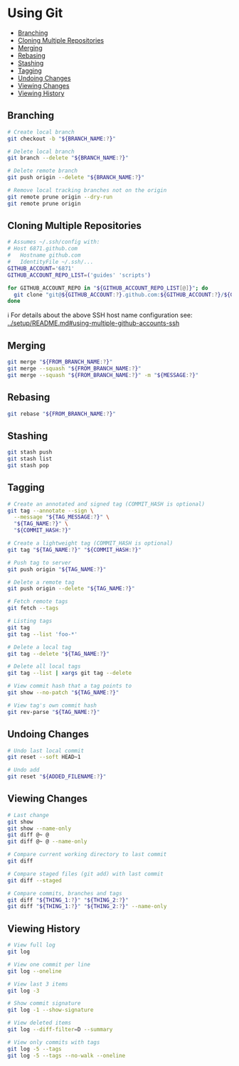 # Using Git

* [Branching](#branching)
* [Cloning Multiple Repositories](#cloning-multiple-repositories)
* [Merging](#merging)
* [Rebasing](#rebasing)
* [Stashing](#stashing)
* [Tagging](#tagging)
* [Undoing Changes](#undoing-changes)
* [Viewing Changes](#viewing-changes)
* [Viewing History](#viewing-history)

## Branching

```bash
# Create local branch
git checkout -b "${BRANCH_NAME:?}"
```

```bash
# Delete local branch
git branch --delete "${BRANCH_NAME:?}"
```

```bash
# Delete remote branch
git push origin --delete "${BRANCH_NAME:?}"
```

```bash
# Remove local tracking branches not on the origin
git remote prune origin --dry-run
git remote prune origin
```

## Cloning Multiple Repositories

```bash
# Assumes ~/.ssh/config with:
# Host 6871.github.com
#   Hostname github.com
#   IdentityFile ~/.ssh/...
GITHUB_ACCOUNT='6871'
GITHUB_ACCOUNT_REPO_LIST=('guides' 'scripts')

for GITHUB_ACCOUNT_REPO in "${GITHUB_ACCOUNT_REPO_LIST[@]}"; do
  git clone "git@${GITHUB_ACCOUNT:?}.github.com:${GITHUB_ACCOUNT:?}/${GITHUB_ACCOUNT_REPO:?}.git"
done
```

ℹ️ For details about the above SSH host name configuration see: [../setup/README.md#using-multiple-github-accounts-ssh](../setup/README.md#using-multiple-github-accounts-ssh)

## Merging

```bash
git merge "${FROM_BRANCH_NAME:?}"
git merge --squash "${FROM_BRANCH_NAME:?}"
git merge --squash "${FROM_BRANCH_NAME:?}" -m "${MESSAGE:?}"
```

## Rebasing

```bash
git rebase "${FROM_BRANCH_NAME:?}"
```

## Stashing

```bash
git stash push
git stash list
git stash pop
```

## Tagging

```bash
# Create an annotated and signed tag (COMMIT_HASH is optional)
git tag --annotate --sign \
  --message "${TAG_MESSAGE:?}" \
  "${TAG_NAME:?}" \
  "${COMMIT_HASH:?}"

# Create a lightweight tag (COMMIT_HASH is optional)
git tag "${TAG_NAME:?}" "${COMMIT_HASH:?}"

# Push tag to server
git push origin "${TAG_NAME:?}"
```

```bash
# Delete a remote tag
git push origin --delete "${TAG_NAME:?}"
```

```bash
# Fetch remote tags
git fetch --tags
```

```bash
# Listing tags
git tag
git tag --list 'foo-*'
```

```bash
# Delete a local tag
git tag --delete "${TAG_NAME:?}"

# Delete all local tags
git tag --list | xargs git tag --delete
```

```bash
# View commit hash that a tag points to
git show --no-patch "${TAG_NAME:?}"

# View tag's own commit hash
git rev-parse "${TAG_NAME:?}"
```

## Undoing Changes

```bash
# Undo last local commit
git reset --soft HEAD~1
```

```bash
# Undo add
git reset "${ADDED_FILENAME:?}"
```

## Viewing Changes

```bash
# Last change
git show
git show --name-only
git diff @~ @
git diff @~ @ --name-only
```

```bash
# Compare current working directory to last commit
git diff
```

```bash
# Compare staged files (git add) with last commit
git diff --staged
```

```bash
# Compare commits, branches and tags
git diff "${THING_1:?}" "${THING_2:?}"
git diff "${THING_1:?}" "${THING_2:?}" --name-only
```

## Viewing History

```bash
# View full log
git log

# View one commit per line
git log --oneline

# View last 3 items
git log -3

# Show commit signature
git log -1 --show-signature
```

```bash
# View deleted items
git log --diff-filter=D --summary
```

```bash
# View only commits with tags
git log -5 --tags
git log -5 --tags --no-walk --oneline
```
